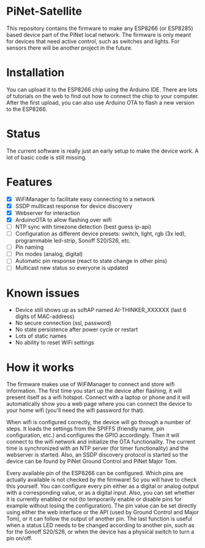 # PiNet-Satellite
This repository contains the firmware to make any ESP8266 (or ESP8285) based device part of the PiNet local network. The firmware is only meant for devices that need active control, such as switches and lights. For sensors there will be another project in the future.

# Installation
You can upload it to the ESP8266 chip using the Arduino IDE. There are lots of tutorials on the web to find out how to connect the chip to your computer. After the first upload, you can also use Arduino OTA to flash a new version to the ESP8266.

# Status
The current software is really just an early setup to make the device work. A lot of basic code is still missing.

# Features
- [x] WiFiManager to facilitate easy connecting to a network
- [x] SSDP multicast response for device discovery
- [x] Webserver for interaction
- [x] ArduinoOTA to allow flashing over wifi
- [ ] NTP sync with timezone detection (best guess ip-api)
- [ ] Configuration as different device presets: switch, light, rgb (3x led), programmable led-strip, Sonoff S20/S26, etc.
- [ ] Pin naming
- [ ] Pin modes (analog, digital)
- [ ] Automatic pin response (react to state change in other pins)
- [ ] Multicast new status so everyone is updated

# Known issues
- Device still shows up as softAP named AI-THINKER_XXXXXX (last 6 digits of MAC-address)
- No secure connection (ssl, password)
- No state persistence after power cycle or restart
- Lots of static names
- No ability to reset WiFi settings

# How it works
The firmware makes use of WiFiManager to connect and store wifi information. The first time you start up the device after flashing, it will present itself as a wifi hotspot. Connect with a laptop or phone and it will automatically show you a web page where you can connect the device to your home wifi (you'll need the wifi password for that).

When wifi is configured correctly, the device will go through a number of steps. It loads the settings from the SPIFFS (friendly name, pin configuration, etc.) and configures the GPIO accordingly. Then it will connect to the wifi network and initialize the OTA functionality. The current time is synchronized with an NTP server (for timer functionality) and the webserver is started. Also, an SSDP discovery protocol is started so the device can be found by PiNet Ground Control and PiNet Major Tom.

Every available pin of the ESP8266 can be configured. Which pins are actually available is not checked by the firmware! So you will have to check this yourself. You can configure every pin either as a digital or analog output with a corresponding value, or as a digital input. Also, you can set whether it is currently enabled or not (to temporarily enable or disable pins for example without losing the configuration). The pin value can be set directly using either the web interface or the API (used by Ground Control and Major Tom), or it can follow the output of another pin. The last function is useful when a status LED needs to be changed according to another pin, such as for the Sonoff S20/S26, or when the device has a physical switch to turn a pin on/off. 
